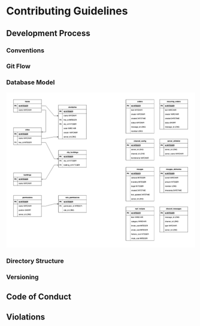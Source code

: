 # Contributing Guidelines

## Development Process

### Conventions

### Git Flow

### Database Model

![alt text](https://github.com/Labretx/3SP-Bot-Concept/blob/main/3sp-bot.jpg)

### Directory Structure

### Versioning

## Code of Conduct

## Violations
